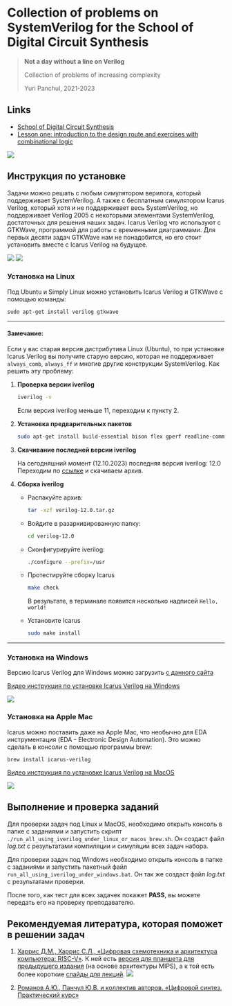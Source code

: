 # Collection of problems on SystemVerilog for the School of Digital Circuit Synthesis
> **Not a day without a line on Verilog**
>
> Collection of problems of increasing complexity
> 
> Yuri Panchul, 2021-2023

## Links

* [School of Digital Circuit Synthesis](https://engineer.yadro.com/chip-design-school/)
* [Lesson one: introduction to the design route and exercises with combinational logic](https://youtu.be/DFcvEO-gP0c)
  

<!-- Some markdown video embedding tricks from https://stackoverflow.com/questions/4279611/how-to-embed-a-video-into-github-readme-md -->

[![](https://img.youtube.com/vi/DFcvEO-gP0c/hqdefault.jpg)](https://youtu.be/DFcvEO-gP0c)


## Инструкция по установке

Задачи можно решать с любым симулятором верилога, который поддерживает SystemVerilog. А также c бесплатным симулятором Icarus Verilog, который хотя и не поддерживает весь SystemVerilog, но поддерживает Verilog 2005 с некоторыми элементами SystemVerilog, достаточных для решения наших задач. Icarus Verilog что используют с GTKWave, программой для работы с временными диаграммами. Для первых десяти задач GTKWave нам не понадобится, но его стоит установить вместе с Icarus Verilog на будущее.

<p><img src="https://habrastorage.org/r/w1560/getpro/habr/upload_files/5c1/69d/934/5c169d9349c4352399b6cd962cdaa645.png">
<img src="https://habrastorage.org/r/w1560/getpro/habr/upload_files/219/8b5/8d9/2198b58d9b1daa7345c07d2770ca2763.png">
</p>

### Установка на Linux

Под Ubuntu и Simply Linux можно установить Icarus Verilog и GTKWave с помощью команды:

`sudo apt-get install verilog gtkwave`

---
#### Замечание:

Если у вас старая версия дистрибутива Linux (Ubuntu), то при установке Icarus
Verilog вы получите старую версию, которая не поддерживает `always_comb`,
`always_ff` и многие другие конструкции SystemVerilog. Как решить эту проблему:
1. **Проверка версии iverilog**
    ```bash
    iverilog -v
    ```

    Если версия iverilog меньше 11, переходим к пункту 2.

2. **Установка предварительных пакетов**
    ```bash
    sudo apt-get install build-essential bison flex gperf readline-common libncurses5-dev nmon autoconf
    ```

3. **Скачивание последней версии iverilog**

   На сегодняшний момент (12.10.2023) последняя версия iverilog: 12.0
   Переходим по [ссылке](https://sourceforge.net/projects/iverilog/files/iverilog/12.0/) и скачиваем архив.

4. **Сборка iverilog**
    - Распакуйте архив:
        ```bash
        tar -xzf verilog-12.0.tar.gz
        ```

    - Войдите в разархивированную папку:
        ```bash
        cd verilog-12.0
        ```

    - Сконфигурируйте iverilog:
        ```bash
        ./configure --prefix=/usr
        ```

    - Протестируйте сборку Icarus
        ```bash
        make check
        ```
        В результате, в терминале появится несколько надписей `Hello, world!`

    - Установите Icarus
        ```bash
        sudo make install
        ```
---

### Установка на Windows

Версию Icarus Verilog для Windows можно загрузить [с данного сайта](https://bleyer.org/icarus/)

[Видео инструкция по установке Icarus Verilog на Windows](https://youtu.be/5Kync4z5VOw)


[![](https://img.youtube.com/vi/5Kync4z5VOw/hqdefault.jpg)](https://www.youtube.com/watch?v=5Kync4z5VOw)

### Установка на Apple Mac

Icarus можно поставить даже на Apple Mac, что необычно для EDA инструментация (EDA - Electronic Design Automation). Это можно сделать в консоли с помощью программы brew:

`brew install icarus-verilog`

[Видео инструкция по установке Icarus Verilog на MacOS](https://youtu.be/jUYkYoYr8hs)


[![](https://img.youtube.com/vi/jUYkYoYr8hs/hqdefault.jpg)](https://www.youtube.com/watch?v=jUYkYoYr8hs)


## Выполнение и проверка заданий

Для проверки задач под Linux и MacOS, необходимо открыть консоль в папке с заданиями и запустить скрипт `./run_all_using_iverilog_under_linux_or_macos_brew.sh`. Он создаст файл _log.txt_ с результатами компиляции и симуляции всех задач набора.

Для проверки задач под Windows необходимо открыть консоль в папке с заданиями и запустить пакетный файл `run_all_using_iverilog_under_windows.bat`. Он так же создаст файл _log.txt_ с результатами проверки.

После того, как тест для всех задачек покажет **PASS**, вы можете передать его на проверку преподавателю.

## Рекомендуемая литература, которая поможет в решении задач

<!-- Особенность формата Markdown что списки нумеруются автоматически, поэтому для форматирования "как список" используют последовательность "1." -->

1. [Харрис Д.М., Харрис С.Л., «Цифровая схемотехника и архитектура компьютера: RISC-V»](https://dmkpress.com/catalog/electronics/circuit_design/978-5-97060-961-3). К ней есть [версия для планшета для предыдущего издания](https://silicon-russia.com/public_materials/2018_01_15_latest_harris_harris_ru_barabanov_version/digital_design_rus-25.10.2017.pdf) (на основе архитектуры MIPS), а к той есть более короткие [слайды для лекций](http://www.silicon-russia.com/public_materials/2016_09_01_harris_and_harris_slides/DDCA2e_LectureSlides_Ru_20160901.zip).
![](https://habrastorage.org/r/w1560/getpro/habr/upload_files/26c/817/9c3/26c8179c34c52fa937cd2200f789c3d0.png)

1. [Романов А.Ю., Панчул Ю.В. и коллектив авторов. «Цифровой синтез. Практический курс»](https://dmkpress.com/catalog/electronics/circuit_design/978-5-97060-850-0/)
